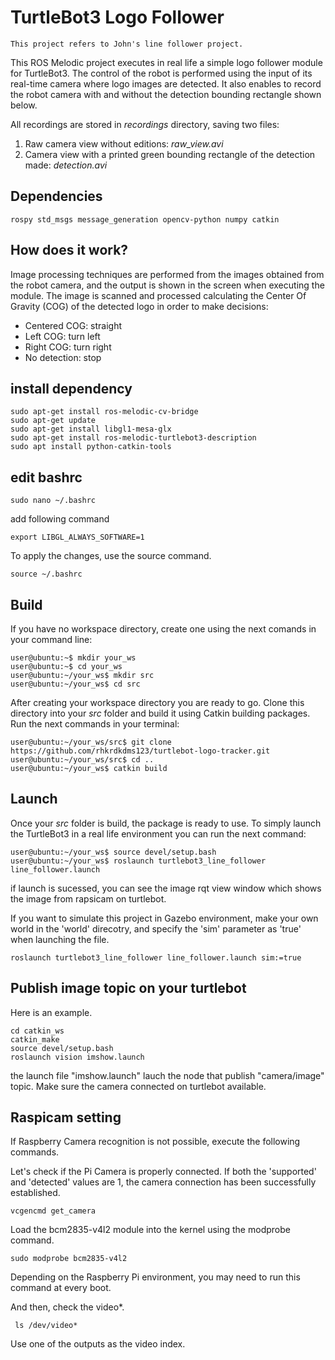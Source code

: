 # TurtleBot3 Logo Follower
`This project refers to John's line follower project.`

This ROS Melodic project executes in real life a simple logo follower module for TurtleBot3. The control of the robot is performed using the input of its real-time camera where logo images are detected. It also enables to record the robot camera with and without the detection bounding rectangle shown below.


All recordings are stored in _recordings_ directory, saving two files:
1. Raw camera view without editions: _raw_view.avi_
2. Camera view with a printed green bounding rectangle of the detection made: _detection.avi_

## Dependencies

`
rospy
std_msgs
message_generation
opencv-python
numpy
catkin
`

## How does it work?

Image processing techniques are performed from the images obtained from the robot camera, and the output is shown in the screen when executing the module. The image is scanned and processed calculating the Center Of Gravity (COG) of the detected logo in order to make decisions:
* Centered COG: straight
* Left COG: turn left
* Right COG: turn right
* No detection: stop

## install dependency
```
sudo apt-get install ros-melodic-cv-bridge
sudo apt-get update
sudo apt-get install libgl1-mesa-glx
sudo apt-get install ros-melodic-turtlebot3-description
sudo apt install python-catkin-tools
```

## edit bashrc
```
sudo nano ~/.bashrc
```

add following command
```
export LIBGL_ALWAYS_SOFTWARE=1
```

To apply the changes, use the source command.
```
source ~/.bashrc
```

## Build

If you have no workspace directory, create one using the next comands in your command line:

```console
user@ubuntu:~$ mkdir your_ws
user@ubuntu:~$ cd your_ws
user@ubuntu:~/your_ws$ mkdir src
user@ubuntu:~/your_ws$ cd src
```

After creating your workspace directory you are ready to go. Clone this directory into your _src_ folder and build it using Catkin building packages. Run the next commands in your terminal:

```console
user@ubuntu:~/your_ws/src$ git clone https://github.com/rhkrdkdms123/turtlebot-logo-tracker.git
user@ubuntu:~/your_ws/src$ cd ..
user@ubuntu:~/your_ws$ catkin build
```

## Launch

Once your _src_ folder is build, the package is ready to use. To simply launch the TurtleBot3 in a real life environment you can run the next command:

```console
user@ubuntu:~/your_ws$ source devel/setup.bash
user@ubuntu:~/your_ws$ roslaunch turtlebot3_line_follower line_follower.launch
```
if launch is sucessed, you can see the image rqt view window which shows the image from rapsicam on turtlebot.


If you want to simulate this project in Gazebo environment, make your own world in the 'world' direcotry, and specify the 'sim' parameter as 'true' when launching the file.
```
roslaunch turtlebot3_line_follower line_follower.launch sim:=true
```

## Publish image topic on your turtlebot
Here is an example.
```
cd catkin_ws
catkin_make
source devel/setup.bash
roslaunch vision imshow.launch
```
the launch file "imshow.launch" lauch the node that publish "camera/image" topic.
Make sure the camera connected on turtlebot available.

## Raspicam setting
If Raspberry Camera recognition is not possible, execute the following commands.

Let's check if the Pi Camera is properly connected. If both the 'supported' and 'detected' values are 1, the camera connection has been successfully established.
```
vcgencmd get_camera
```

Load the bcm2835-v4l2 module into the kernel using the modprobe command.
```
sudo modprobe bcm2835-v4l2
```
Depending on the Raspberry Pi environment, you may need to run this command at every boot.

And then, check the video*.
```
 ls /dev/video*
```
Use one of the outputs as the video index.
